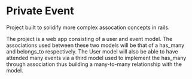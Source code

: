 # Private Event

Project built to solidify more complex assocation concepts in rails.

The project is a web app consisting of a user and event model.
The associations used between these two models will be that of a has_many and belongs_to respectively. The User model will also be able to have attended many events via a third model used to implement the has_many through association thus building a many-to-many relationship with the model.  
